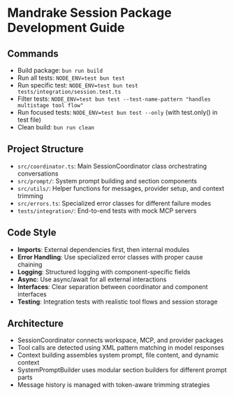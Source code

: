 # Mandrake Session Package Development Guide

## Commands
- Build package: `bun run build`
- Run all tests: `NODE_ENV=test bun test`
- Run specific test: `NODE_ENV=test bun test tests/integration/session.test.ts`
- Filter tests: `NODE_ENV=test bun test --test-name-pattern "handles multistage tool flow"`
- Run focused tests: `NODE_ENV=test bun test --only` (with test.only() in test file)
- Clean build: `bun run clean`

## Project Structure
- `src/coordinator.ts`: Main SessionCoordinator class orchestrating conversations
- `src/prompt/`: System prompt building and section components
- `src/utils/`: Helper functions for messages, provider setup, and context trimming
- `src/errors.ts`: Specialized error classes for different failure modes
- `tests/integration/`: End-to-end tests with mock MCP servers

## Code Style
- **Imports**: External dependencies first, then internal modules
- **Error Handling**: Use specialized error classes with proper cause chaining
- **Logging**: Structured logging with component-specific fields
- **Async**: Use async/await for all external interactions
- **Interfaces**: Clear separation between coordinator and component interfaces
- **Testing**: Integration tests with realistic tool flows and session storage

## Architecture
- SessionCoordinator connects workspace, MCP, and provider packages
- Tool calls are detected using XML pattern matching in model responses
- Context building assembles system prompt, file content, and dynamic context
- SystemPromptBuilder uses modular section builders for different prompt parts
- Message history is managed with token-aware trimming strategies